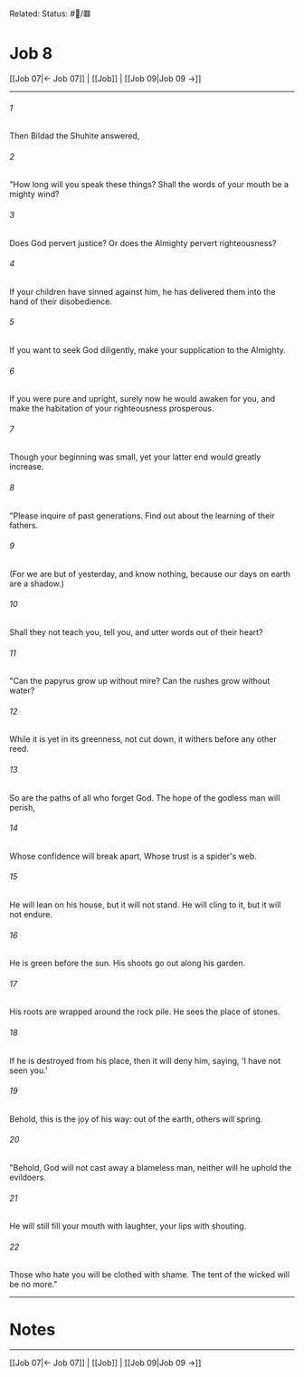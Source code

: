 Related:
Status: #📖/🟥
# Job 8

[[Job 07|← Job 07]] | [[Job]] | [[Job 09|Job 09 →]]
***



###### 1 
Then Bildad the Shuhite answered, 

###### 2 
"How long will you speak these things? Shall the words of your mouth be a mighty wind? 

###### 3 
Does God pervert justice? Or does the Almighty pervert righteousness? 

###### 4 
If your children have sinned against him, he has delivered them into the hand of their disobedience. 

###### 5 
If you want to seek God diligently, make your supplication to the Almighty. 

###### 6 
If you were pure and upright, surely now he would awaken for you, and make the habitation of your righteousness prosperous. 

###### 7 
Though your beginning was small, yet your latter end would greatly increase. 

###### 8 
"Please inquire of past generations. Find out about the learning of their fathers. 

###### 9 
(For we are but of yesterday, and know nothing, because our days on earth are a shadow.) 

###### 10 
Shall they not teach you, tell you, and utter words out of their heart? 

###### 11 
"Can the papyrus grow up without mire? Can the rushes grow without water? 

###### 12 
While it is yet in its greenness, not cut down, it withers before any other reed. 

###### 13 
So are the paths of all who forget God. The hope of the godless man will perish, 

###### 14 
Whose confidence will break apart, Whose trust is a spider's web. 

###### 15 
He will lean on his house, but it will not stand. He will cling to it, but it will not endure. 

###### 16 
He is green before the sun. His shoots go out along his garden. 

###### 17 
His roots are wrapped around the rock pile. He sees the place of stones. 

###### 18 
If he is destroyed from his place, then it will deny him, saying, 'I have not seen you.' 

###### 19 
Behold, this is the joy of his way: out of the earth, others will spring. 

###### 20 
"Behold, God will not cast away a blameless man, neither will he uphold the evildoers. 

###### 21 
He will still fill your mouth with laughter, your lips with shouting. 

###### 22 
Those who hate you will be clothed with shame. The tent of the wicked will be no more."

---
# Notes


***
[[Job 07|← Job 07]] | [[Job]] | [[Job 09|Job 09 →]]
